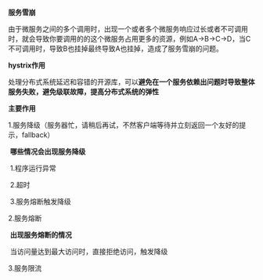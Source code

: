 **服务雪崩**

由于微服务之间的多个调用时，出现一个或者多个微服务响应过长或者不可调用时，就会导致你要调用的的这个微服务占用更多的资源，例如A->B->C->D，当C不可调用时，导致B也挂掉最终导致A也挂掉，造成了服务雪崩的问题。

**hystrix作用**

处理分布式系统延迟和容错的开源库，可以**避免在一个服务依赖出问题时导致整体服务失败，避免级联故障，提高分布式系统的弹性**

**主要作用**

1.服务降级（服务器忙，请稍后再试，不然客户端等待并立刻返回一个友好的提示，fallback）

​	**哪些情况会出现服务降级**

​	1.程序运行异常

​	2.超时

​	3.服务熔断触发降级

2.服务熔断

​	**出现服务熔断的情况**

​	当访问量达到最大访问时，直接拒绝访问，触发降级

3.服务限流